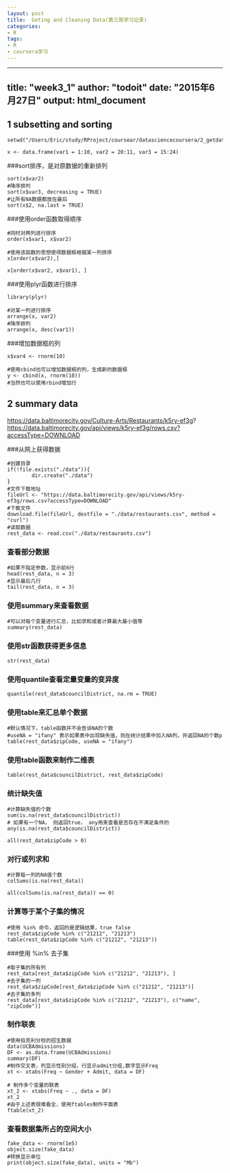 ```yaml
---
layout: post
title:  Geting and Cleaning Data(第三周学习记录)
categories:
- R
tags:
- R
- coursera学习
---
```


---
title: "week3_1"
author: "todoit"
date: "2015年6月27日"
output: html_document
---

## 1 subsetting and sorting

```{r}
setwd("/Users/Eric/study/RProject/coursear/datasciencecoursera/2_getdata/week3")

x <- data.frame(var1 = 1:10, var2 = 20:11, var3 = 15:24)
```

###sort排序，是对原数据的重新排列

```{r}
sort(x$var2)
#降序排列
sort(x$var3, decreasing = TRUE)
#让所有NA数据都放在最后
sort(x$2, na.last = TRUE)
```


###使用order函数取得顺序
```{r}
#同时对两列进行排序
order(x$var1, x$var2)

#使用该函数的思想使得数据框根据某一列排序
x[order(x$var2),]

x[order(x$var2, x$var1), ]
```


###使用plyr函数进行排序
```{r}
library(plyr)

#对某一列进行排序
arrange(x, var2)
#降序排列
arrange(x, desc(var1))

```

###增加数据框的列
```{r}
x$var4 <- rnorm(10)

#使用cbind也可以增加数据框的列，生成新的数据框
y <- cbind(x, rnorm(10))
#当然也可以使用rbind增加行

```

## 2 summary data

https://data.baltimorecity.gov/Culture-Arts/Restaurants/k5ry-ef3g?
https://data.baltimorecity.gov/api/views/k5ry-ef3g/rows.csv?accessType=DOWNLOAD

###从网上获得数据
```{r}
#创建目录
if(!file.exists("./data")){
        dir.create("./data")
}
#文件下载地址
fileUrl <- "https://data.baltimorecity.gov/api/views/k5ry-ef3g/rows.csv?accessType=DOWNLOAD"
#下载文件
download.file(fileUrl, destfile = "./data/restaurants.csv", method = "curl")
#读取数据
rest_data <- read.csv("./data/restaurants.csv")
```

### 查看部分数据

```{r}
#如果不指定参数，显示前6行
head(rest_data, n = 3)
#显示最后几行
tail(rest_data, n = 3)
```

### 使用summary来查看数据
```{r}
#可以对每个变量进行汇总，比如求和或者计算最大最小值等
summary(rest_data)

```

### 使用str函数获得更多信息
```{r}
str(rest_data)

```
### 使用quantile查看定量变量的变异度

```{r}
quantile(rest_data$councilDistrict, na.rm = TRUE)
```


### 使用table来汇总单个数据
```{r}
#默认情况下，table函数并不会告诉NA的个数
#useNA = "ifany" 表示如果表中出现缺失值，则在统计结果中加入NA列，并返回NA的个数p
table(rest_data$zipCode, useNA = "ifany")
```

### 使用table函数来制作二维表
```{r}
table(rest_data$councilDistrict, rest_data$zipCode)

```

### 统计缺失值
```{r}
#计算缺失值的个数
sum(is.na(rest_data$councilDistrict))
# 如果有一个NA， 则返回true， any用来查看是否存在不满足条件的
any(is.na(rest_data$councilDistrict))

all(rest_data$zipCode > 0)
```

### 对行或列求和

```{r}
#计算每一列的NA值个数
colSums(is.na(rest_data))

all(colSums(is.na(rest_data)) == 0)

```

### 计算等于某个子集的情况
```{r}
#使用 %in% 命令，返回的是逻辑结果，true false
rest_data$zipCode %in% c("21212", "21213")
table(rest_data$zipCode %in% c("21212", "21213"))

```

###使用 %in% 去子集
```{r}
#取子集的所有列
rest_data[rest_data$zipCode %in% c("21212", "21213"), ]
#去子集的一列
rest_data$zipCode[rest_data$zipCode %in% c("21212", "21213")]
#去子集的多列
rest_data[rest_data$zipCode %in% c("21212", "21213"), c("name", "zipCode")]
```


### 制作联表
```{r}
#使用伯克利分校的招生数据
data(UCBAdmissions)
DF <- as.data.frame(UCBAdmissions)
summary(DF)
#制作交叉表，列显示性别分组，行显示admit分组,数字显示Freq
xt <- xtabs(Freq ~ Gender + Admit, data = DF)

# 制作多个变量的联表
xt_2 <- xtabs(Freq ~ ., data = DF)
xt_2
#由于上述表很难看全，使用ftables制作平面表
ftable(xt_2)
```
### 查看数据集所占的空间大小

```{r}
fake_data <- rnorm(1e5)
object.size(fake_data)
#转换显示单位
print(object.size(fake_data), units = "Mb")

```
